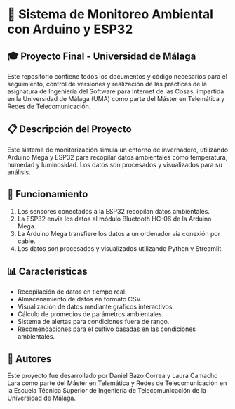 # 🌿 Sistema de Monitoreo Ambiental con Arduino y ESP32

## 🎓 Proyecto Final - Universidad de Málaga

Este repositorio contiene todos los documentos y código necesarios para el seguimiento, control de versiones y realización de las prácticas de la asignatura de Ingeniería del Software para Internet de las Cosas, impartida en la Universidad de Málaga (UMA) como parte del Máster en Telemática y Redes de Telecomunicación.

## 📋 Descripción del Proyecto

Este sistema de monitorización simula un entorno de invernadero, utilizando Arduino Mega y ESP32 para recopilar datos ambientales como temperatura, humedad y luminosidad. Los datos son procesados y visualizados para su análisis.

## 🔧 Funcionamiento

1. Los sensores conectados a la ESP32 recopilan datos ambientales.
2. La ESP32 envía los datos al módulo Bluetooth HC-06 de la Arduino Mega.
3. La Arduino Mega transfiere los datos a un ordenador vía conexión por cable.
4. Los datos son procesados y visualizados utilizando Python y Streamlit.

## 📊 Características

- Recopilación de datos en tiempo real.
- Almacenamiento de datos en formato CSV.
- Visualización de datos mediante gráficos interactivos.
- Cálculo de promedios de parámetros ambientales.
- Sistema de alertas para condiciones fuera de rango.
- Recomendaciones para el cultivo basadas en las condiciones ambientales.

## 👥 Autores

Este proyecto fue desarrollado por Daniel Bazo Correa y Laura Camacho Lara como parte del Máster en Telemática y Redes de Telecomunicación en la Escuela Técnica Superior de Ingeniería de Telecomunicación de la Universidad de Málaga.
